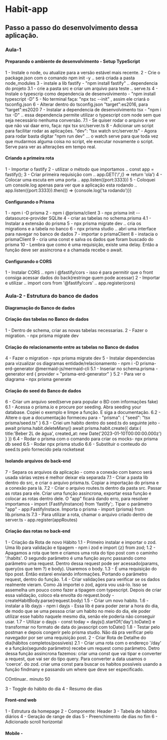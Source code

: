 # Habit-app
## Passo a passo do desenvolvimento dessa aplicação.
### Aula-1
#### Preparando o ambiente de desenvolvimento - Setup TypeScript
1 - Instale o node, ou atualize para a versão estável mais recente.
2 - Crie o package.json com o comando npm init -y .. será criada a pasta node_modules
3 - instale a lib fastify - "npm install fastify" .. dependencia do projeto
3.1 - crie a pasta src e criar um arquivo para teste .. serve.ts
4 - Instale o typescrip como dependencia de desenvolvimento - "npm install typescript -D"
5 - No terminal faça: "npx tsc --init" , assim ele criará o tsconfig.json
6 - Alterar dentro do tsconfig.json "target":es2016, para "target":es2020
7 - Instalar a dependencia de desenvolvimento tsx - "npm i tsx -D" .. essa dependencia permite utilizar o typescript com node sem que seja necessário nenhuma conversão.
7.1 - Se quiser rodar o arquivo e ver que não vai daar erro, faça: npx tsx src/server.ts
8 - Adicionar um script para facilitar rodar as aplicações. "dev": "tsx watch src/server.ts" - Agora para rodar basta digitar "npm run dev" ... o watch serve para que toda vez que mudarmos alguma coisa no script, ele executar novamente o script. Serve para ver as alterações em tempo real.
#### Criando a primeira rota
1 - Importar o fastify
2 - utilizar o método que importamos .. const app = fastify();
3 - Criar primeira requisição com .. app.GET('/',() => return 'ola')
4 - Colocar uma escuta em uma porta .. app.listen({port:3333})
5 - Coloquei um console.log apenas para ver que a aplicação esta rodando .. app.listen({port:3333}).then(() => {console.log('ta rodando')})
#### Configurando o Prisma
1 - npm i -D prisma
2 - npm i @prisma/client
3 - npx prisma init --datasource-provider SQLite
4 - criar as tabelas no schema.prisma
4.1 - Instalar a extensão do prisma
5 - npx prisma migrate dev .. cria os migrations e a tabela no banco
6 - npx prisma studio  ..  abri uma interface para navegar no banco de dados
7 - importar o prismaClient
8 - instacia o prismaClient
9 - cria uma const e salva os dados que foram buscado do prisma
10 - Lembra que como é uma requisição, existe uma delay. Então a função deve ser assíncrona e a chamada recebe o await.
#### Configurando o CORS
1 - Instalar CORS .. npm i @fastify/cors - isso é para permitir que o front consiga acessar dados do back(restringe quem pode acessar)
2 - Importar e utilizar .. import cors from '@fastify/cors' .. app.register(cors)

### Aula-2 - Estrutura do banco de dados
#### Diagramação do Banco de dados
#### Criação das tabelas no Banco de dados
1 - Dentro de schema, criar as novas tabelas necessarias.
2 - Fazer o migration. - npx prisma migrate dev
#### Criação do relacionamento entre as tabelas no Banco de dados
4 - Fazer o migration - npx prisma migrate dev
5 - Instalar dependencias para vizualizar os diagramas entidade/relacionamento - npm i -D prisma-erd-generator @mermaid-js/mermaid-cli
5.1 - Inseriar no schema.prisma - generator erd {
  provider = "prisma-erd-generator"
}
5.2 - Para ver o diagrama - npx prisma generate
#### Criação do seed do Banco de dados
6 - Criar um arquivo seed(serve para popular o BD com informações fake)
6.1 - Acessa o prisma.io e procure por seeding. Abra seeding your database. Copiei o exemplo e limpe a função. E siga a documentação.
6.2 - Altere o que a documentação formeceu para - "prisma": {
  "seed": "tsx prisma/seed.ts"
}
6.3 - Criei um habito dentro do seed.ts do seguinte jeito - 
await prisma.habit.deleteMany()
await prisma.habit.create({
    data:{
        title:'Beber 2L de água',
        created_at: new Date('2023-01-10T00:00:00.000z')
    }
  })
6.4 - Rodar o prisma com o comando para criar os mocks- npx prisma db seed
6.5 - Rodar npx prisma studio
6.6 - Substituir o conteudo do seed.ts pelo fornecido pela rocketseat
#### Isolando arquivos do back-end
7 - Separa os arquivos da aplicação - como a conexão com banco será usada várias vezes é melhor deixar ela separada
7.1 - Criar a pasta lib dentro do src, e criar o arquivo prisma.ts. Copiar a importação do prisma e a conexão para lá.
7.2 - Criar o arquivo routes.ts dentro da pasta src. Passar as rotas para ele. Criar uma função assincrona, exportar essa função e colocar as rotas dentro dele. O "app" ficará dando erro, para resolver importamos - import {FastifyInstance} from 'fastify';. Tipar o parâmetro "app" - app:FastifyInstace. Importa o prisma - import {prisma} from lib.prisma.ts
7.3 - Para utilizar a rota, chamar o arquivo criado dentro de server.ts - app.register(appRoutes)

#### Criação das rotas no back-end
1 - Criação da Rota de novo Hábito
1.1 - Primeiro instalar e importar o zod. Uma lib para validação e tipagem - npm i zod e import {z} from zod;
1.2 - Apagamos a rota que tem e criamos uma rota do tipo post com o caminho '/habits'. O segundo parâmetro é uma função async passando como parâmetro uma request. Dentro dessa request pode ser acessado(params, query(os que tem ?) e body). Usaremos o body.
1.3 - É uma requisição do tipo post. Então estarei enviando informações. Portando o parâmetro request, dentro do função.
1.4 - Criar validações para verificar se os dados realmente vieram. Como Já importei o zod, agora vou usá-lo. Isso se assemelha um pouco
como fazer a tipagem com typescript. Depois de criar essa validação, coloco ela envolta do request.body - createHabitBody.parse(request.body)
1.5 - Criar um novo habito.
1.6 - instalar a lib dayjs - npm i dayjs - Essa lib é para poder zerar a hora do dia, de modo que se uma pessoa criar um habito no meio do dia, ele poder utilizar esse habito naquele mesmo dia, senão ele poderia não conseguir usar.
1.7 - Utilizar o dayjs - const today = dayjs().startOf('day').toDate() e transformar no formato de data do javascript com toDate()
1.8 - Testar pelo postman e depois congerir pelo prisma studio. Não dá pra verificar pelo navegador por ser uma requisição post.
2 - Criar Rota de Detalhe do dia(hábitos completos/possíveis)
2.1 - Criar uma rota com o endereço '/day' e a função(segundo parâmetro) recebe um request como parâmetro. Detro dessa função assincrona fazemos:
criar uma const que vai tipar e converter a request, que vai ser do tipo query. Para converter a data usamos o 'coerce'. do zod.
criar uma const para buscar os habitos possíveis usando a função findmany e passando um where que deve ser especificado.

COntinuar.. minuto 50

3 - Toggle do hábito do dia
4 - Resumo de dias

#### Front-end web

1 - Estrutura da homepage
2 - Componente: Header
3 - Tabela de hábitos diários
4 - Geração de range de dias
5 - Preenchimento de dias no fim
6 - Adicionado scroll horizontal

#### Mobile - 
